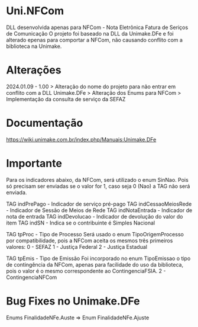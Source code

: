 # Uni.NFCom
DLL desenvolvida apenas para NFCom - Nota Eletrônica Fatura de Seriços de Comunicação
O projeto foi baseado na DLL da Unimake.DFe e foi alterado epenas para comportar a NFCom, não causando conflito com a biblioteca na Unimake.

# Alterações
2024.01.09 - 1.00
    > Alteração do nome do projeto para não entrar em conflito com a DLL Unimake.DFe
    > Alteração dos Enums para NFCom
    > Implementação da consulta de serviço da SEFAZ

# Documentação
https://wiki.unimake.com.br/index.php/Manuais:Unimake.DFe

# Importante
Para os indicadores abaixo, da NFCom, será utilizado o enum SinNao. Pois só precisam ser enviadas se o valor for 1, caso seja 0 (Nao) a TAG não será enviada.

TAG indPrePago - Indicador de serviço pré-pago
TAG indCessaoMeiosRede - Indicador de Sessão de Meios de Rede
TAG indNotaEntrada - Indicador de nota de entrada
TAG indDevolucao - Indicador de devolução do valor do item
TAG indSN - Indica se o contribuinte é Simples Nacional

TAG tpProc - Tipo de Processo
Será usado o enum TipoOrigemProcesso por compatibilidade, pois a NFCom aceita os mesmos três primeiros valores:
0 - SEFAZ
1 - Justiça Federal
2 - Justiça Estadual

TAG tpEmis - Tipo de Emissão
Foi incorporado no enum TipoEmissao o tipo de contingência da NFCom, apenas para facilidade do uso da biblioteca, pois o valor é o mesmo correspondente ao ContingenciaFSIA.
2 - ContingenciaNFCom

# Bug Fixes no Unimake.DFe
Enums
FinalidadeNFe.Auste => Enum FinalidadeNFe.Ajuste



